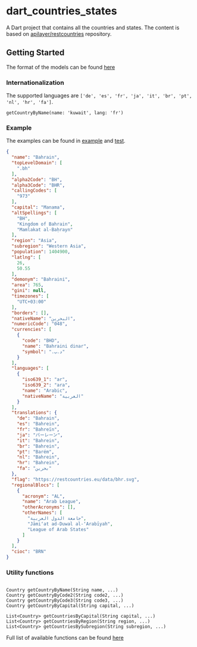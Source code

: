 # dart_countries_states

A Dart project that contains all the countries and states. The content is based on 
[apilayer/restcountries](https://github.com/apilayer/restcountries) repository.

## Getting Started

The format of the models can be found [here](lib/src/models/)

### Internationalization

The supported languages are `['de', 'es', 'fr', 'ja', 'it', 'br', 'pt', 'nl', 'hr', 'fa']`.

```dart2
getCountryByName(name: 'kuwait', lang: 'fr')
```

### Example

The examples can be found in [example](example/lib) and [test](test).

```json
{
  "name": "Bahrain",
  "topLevelDomain": [
    ".bh"
  ],
  "alpha2Code": "BH",
  "alpha3Code": "BHR",
  "callingCodes": [
    "973"
  ],
  "capital": "Manama",
  "altSpellings": [
    "BH",
    "Kingdom of Bahrain",
    "Mamlakat al-Baḥrayn"
  ],
  "region": "Asia",
  "subregion": "Western Asia",
  "population": 1404900,
  "latlng": [
    26,
    50.55
  ],
  "demonym": "Bahraini",
  "area": 765,
  "gini": null,
  "timezones": [
    "UTC+03:00"
  ],
  "borders": [],
  "nativeName": "‏البحرين",
  "numericCode": "048",
  "currencies": [
    {
      "code": "BHD",
      "name": "Bahraini dinar",
      "symbol": ".د.ب"
    }
  ],
  "languages": [
    {
      "iso639_1": "ar",
      "iso639_2": "ara",
      "name": "Arabic",
      "nativeName": "العربية"
    }
  ],
  "translations": {
    "de": "Bahrain",
    "es": "Bahrein",
    "fr": "Bahreïn",
    "ja": "バーレーン",
    "it": "Bahrein",
    "br": "Bahrein",
    "pt": "Barém",
    "nl": "Bahrein",
    "hr": "Bahrein",
    "fa": "بحرین"
  },
  "flag": "https://restcountries.eu/data/bhr.svg",
  "regionalBlocs": [
    {
      "acronym": "AL",
      "name": "Arab League",
      "otherAcronyms": [],
      "otherNames": [
        "جامعة الدول العربية",
        "Jāmiʻat ad-Duwal al-ʻArabīyah",
        "League of Arab States"
      ]
    }
  ],
  "cioc": "BRN"
}
```

### Utility functions

```$dart

Country getCountryByName(String name, ...)
Country getCountryByCode2(String code2, ...)
Country getCountryByCode3(String code3, ...)
Country getCountryByCapital(String capital, ...)

List<Country> getCountriesByCapital(String capital, ...)
List<Country> getCountriesByRegion(String region, ...)
List<Country> getCountriesBySubregion(String subregion, ...)
```

Full list of available functions can be found [here](lib/src/countries.dart)